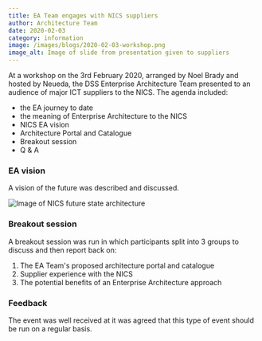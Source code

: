 ```yaml
---
title: EA Team engages with NICS suppliers
author: Architecture Team
date: 2020-02-03
category: information
image: /images/blogs/2020-02-03-workshop.png
image_alt: Image of slide from presentation given to suppliers
---
```


At a workshop on the 3rd February 2020, arranged by Noel Brady and hosted by Neueda, the DSS Enterprise Architecture Team presented to an audience of major ICT suppliers to the NICS. The agenda included:

- the EA journey to date
- the meaning of Enterprise Architecture to the NICS
- NICS EA vision
- Architecture Portal and Catalogue
- Breakout session
- Q & A

### EA vision

A vision of the future was described and discussed.

<img src="/images/blogs/2020-02-03-future-state.png" alt="Image of NICS future state architecture" class="image govuk-!-display-block govuk-!-margin-bottom-4">

### Breakout session
A breakout session was run in which participants split into 3 groups to discuss and then report back on:

1. The EA Team's proposed architecture portal and catalogue
2. Supplier experience with the NICS
3. The potential benefits of an Enterprise Architecture approach

### Feedback

The event was well received at it was agreed that this type of event should be run on a regular basis.
